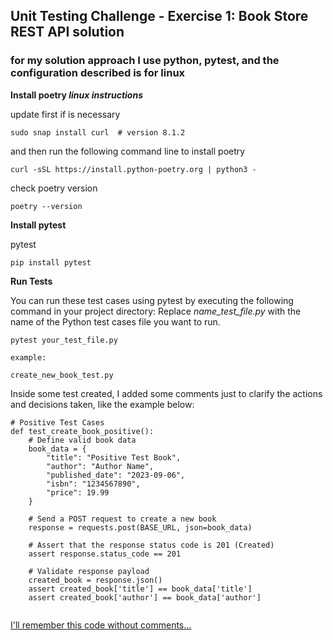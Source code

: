 ## Unit Testing Challenge - Exercise 1: Book Store REST API solution
### for my  solution approach I use python, pytest, and the configuration described is for linux 

**Install poetry _linux instructions_**

update first if is necessary
```
sudo snap install curl  # version 8.1.2
```
and then run the following command line to install poetry
```
curl -sSL https://install.python-poetry.org | python3 -
```
check poetry version 
```
poetry --version
```
**Install pytest**

pytest
```
pip install pytest
```

**Run Tests**

You can run these test cases using pytest by executing the following command in your project directory:
Replace _name_test_file.py_ with the name of the Python test cases file you want to run.
```
pytest your_test_file.py

example:

create_new_book_test.py
```
Inside some test created, I added some comments just to clarify the actions and decisions taken, like the example below:

```
# Positive Test Cases
def test_create_book_positive():
    # Define valid book data
    book_data = {
        "title": "Positive Test Book",
        "author": "Author Name",
        "published_date": "2023-09-06",
        "isbn": "1234567890",
        "price": 19.99
    }

    # Send a POST request to create a new book
    response = requests.post(BASE_URL, json=book_data)

    # Assert that the response status code is 201 (Created)
    assert response.status_code == 201

    # Validate response payload
    created_book = response.json()
    assert created_book['title'] == book_data['title']
    assert created_book['author'] == book_data['author']
    
```    
[I'll remember this code without comments...](https://cdn.stackoverflow.co/images/jo7n4k8s/production/4ad7a0bd338d7616a7900b9c94b7bd2c53da825e-794x590.png?auto=format) 

